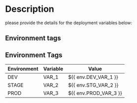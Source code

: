 # Description
please provide the details for the deployment variables below:

## Environment tags
## Environment Tags
| Environment | Variable | Value |
|-------------|----------|-------|
| DEV         | VAR_1    | ${{ env.DEV_VAR_1 }} |
| STAGE       | VAR_2    | ${{ env.STG_VAR_2 }} |
| PROD        | VAR_3    | ${{ env.PROD_VAR_3 }} |





